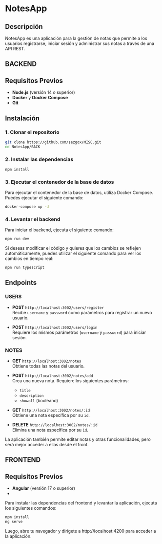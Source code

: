 # NotesApp

## Descripción
NotesApp es una aplicación para la gestión de notas que permite a los usuarios registrarse, iniciar sesión y administrar sus notas a través de una API REST. 

## BACKEND
## Requisitos Previos
- **Node.js** (versión 14 o superior)
- **Docker** y **Docker Compose**
- **Git**

## Instalación

### 1. Clonar el repositorio
```bash
git clone https://github.com/sezgox/MISC.git
cd NotesApp/BACK
```
### 2. Instalar las dependencias
```bash
npm install
```
### 3. Ejecutar el contenedor de la base de datos
Para ejecutar el contenedor de la base de datos, utiliza Docker Compose. Puedes ejecutar el siguiente comando:

```bash
docker-compose up -d
```
### 4. Levantar el backend
Para iniciar el backend, ejecuta el siguiente comando:

```bash
npm run dev
```
Si deseas modificar el código y quieres que los cambios se reflejen automáticamente, puedes utilizar el siguiente comando para ver los cambios en tiempo real:
```bash
npm run typescript
```
## Endpoints

### USERS
- **POST** `http://localhost:3002/users/register`  
  Recibe `username` y `password` como parámetros para registrar un nuevo usuario.

- **POST** `http://localhost:3002/users/login`  
  Requiere los mismos parámetros (`username` y `password`) para iniciar sesión.

### NOTES
- **GET** `http://localhost:3002/notes`  
  Obtiene todas las notas del usuario.

- **POST** `http://localhost:3002/notes/add`  
  Crea una nueva nota. Requiere los siguientes parámetros:  
  - `title`
  - `description`
  - `showall` (booleano)

- **GET** `http://localhost:3002/notes/:id`  
  Obtiene una nota específica por su `id`.

- **DELETE** `http://localhost:3002/notes/:id`  
  Elimina una nota específica por su `id`.

La aplicación también permite editar notas y otras funcionalidades, pero será mejor acceder a ellas desde el front.

## FRONTEND
## Requisitos Previos
- **Angular** (versión 17 o superior)
- 
Para instalar las dependencias del frontend y levantar la aplicación, ejecuta los siguientes comandos:

```bash
npm install
ng serve
```
Luego, abre tu navegador y dirígete a http://localhost:4200 para acceder a la aplicación.
